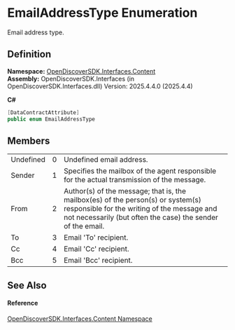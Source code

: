 # EmailAddressType Enumeration


Email address type.



## Definition
**Namespace:** <a href="79f11d04-c275-b915-db5b-ab2227989555">OpenDiscoverSDK.Interfaces.Content</a>  
**Assembly:** OpenDiscoverSDK.Interfaces (in OpenDiscoverSDK.Interfaces.dll) Version: 2025.4.4.0 (2025.4.4)

**C#**
``` C#
[DataContractAttribute]
public enum EmailAddressType
```



## Members
<table>
<tr>
<td>Undefined</td>
<td>0</td>
<td>Undefined email address.</td></tr>
<tr>
<td>Sender</td>
<td>1</td>
<td>Specifies the mailbox of the agent responsible for the actual transmission of the message.</td></tr>
<tr>
<td>From</td>
<td>2</td>
<td>Author(s) of the message; that is, the mailbox(es) of the person(s) or system(s) responsible for the writing of the message and not necessarily (but often the case) the sender of the email.</td></tr>
<tr>
<td>To</td>
<td>3</td>
<td>Email 'To' recipient.</td></tr>
<tr>
<td>Cc</td>
<td>4</td>
<td>Email 'Cc' recipient.</td></tr>
<tr>
<td>Bcc</td>
<td>5</td>
<td>Email 'Bcc' recipient.</td></tr>
</table>

## See Also


#### Reference
<a href="79f11d04-c275-b915-db5b-ab2227989555">OpenDiscoverSDK.Interfaces.Content Namespace</a>  
